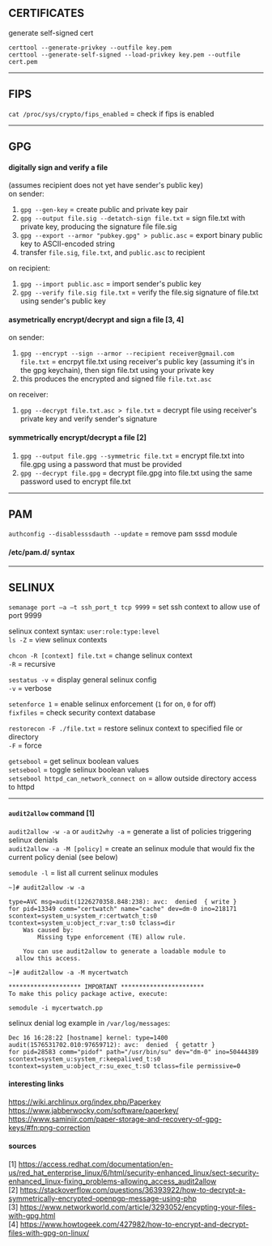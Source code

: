 
## CERTIFICATES

generate self-signed cert
```
certtool --generate-privkey --outfile key.pem
certtool --generate-self-signed --load-privkey key.pem --outfile cert.pem
```

---
## FIPS

`cat /proc/sys/crypto/fips_enabled` = check if fips is enabled 

---
## GPG

#### digitally sign and verify a file

(assumes recipient does not yet have sender's public key)  
on sender:  
1. `gpg --gen-key`                                  = create public and private key pair
2. `gpg --output file.sig --detatch-sign file.txt`  = sign file.txt with private key, producing the signature file file.sig
3. `gpg --export --armor "pubkey.gpg" > public.asc` = export binary public key to ASCII-encoded string
4. transfer `file.sig`, `file.txt`, and `public.asc` to recipient

on recipient:  
1. `gpg --import public.asc`                        = import sender's public key
2. `gpg --verify file.sig file.txt`                 = verify the file.sig signature of file.txt using sender's public key

#### asymetrically encrypt/decrypt and sign a file [3, 4]

on sender:  
1. `gpg --encrypt --sign --armor --recipient receiver@gmail.com file.txt` = encrpyt file.txt using receiver's public key (assuming it's in the gpg keychain), then sign file.txt using your private key
2. this produces the encrypted and signed file `file.txt.asc`

on receiver:  
1. `gpg --decrypt file.txt.asc > file.txt` = decrypt file using receiver's private key and verify sender's signature

#### symmetrically encrypt/decrypt a file [2]

1. `gpg --output file.gpg --symmetric file.txt` = encrypt file.txt into file.gpg using a password that must be provided  
2. `gpg --decrypt file.gpg`                     = decrypt file.gpg into file.txt using the same password used to encrypt file.txt

---
## PAM

`authconfig --disablesssdauth --update` = remove pam sssd module

#### /etc/pam.d/ syntax

---
## SELINUX

`semanage port –a –t ssh_port_t tcp 9999` = set ssh context to allow use of port 9999

selinux context syntax: `user:role:type:level`  
`ls -Z` = view selinux contexts

`chcon -R [context] file.txt` = change selinux context  
`-R`                          = recursive

`sestatus -v` = display general selinux config  
`-v`          = verbose

`setenforce 1` = enable selinux enforcement (`1` for on, `0` for off)  
`fixfiles`     = check security context database

`restorecon -F ./file.txt` = restore selinux context to specified file or directory  
`-F`                       = force

`getsebool`                              = get selinux boolean values  
`setsebool`                              = toggle selinux boolean values  
`setsebool httpd_can_network_connect on` = allow outside directory access to httpd

---
#### `audit2allow` command [1]

`audit2allow -w -a` or `audit2why -a` = generate a list of policies triggering selinux denials  
`audit2allow -a -M [policy]` = create an selinux module that would fix the current policy denial (see below)

`semodule -l` = list all current selinux modules

``` [1]
~]# audit2allow -w -a

type=AVC msg=audit(1226270358.848:238): avc:  denied  { write }
for pid=13349 comm="certwatch" name="cache" dev=dm-0 ino=218171
scontext=system_u:system_r:certwatch_t:s0
tcontext=system_u:object_r:var_t:s0 tclass=dir
	Was caused by:
		Missing type enforcement (TE) allow rule.

	You can use audit2allow to generate a loadable module to
  allow this access.
```  
```
~]# audit2allow -a -M mycertwatch

******************** IMPORTANT ***********************
To make this policy package active, execute:

semodule -i mycertwatch.pp
```

selinux denial log example in `/var/log/messages`:
```
Dec 16 16:28:22 [hostname] kernel: type=1400 audit(1576531702.010:97659712): avc:  denied  { getattr }
for pid=28583 comm="pidof" path="/usr/bin/su" dev="dm-0" ino=50444389
scontext=system_u:system_r:keepalived_t:s0 tcontext=system_u:object_r:su_exec_t:s0 tclass=file permissive=0
```

#### interesting links

https://wiki.archlinux.org/index.php/Paperkey  
https://www.jabberwocky.com/software/paperkey/  
https://www.saminiir.com/paper-storage-and-recovery-of-gpg-keys/#fn:png-correction


#### sources

[1] https://access.redhat.com/documentation/en-us/red_hat_enterprise_linux/6/html/security-enhanced_linux/sect-security-enhanced_linux-fixing_problems-allowing_access_audit2allow  
[2] https://stackoverflow.com/questions/36393922/how-to-decrypt-a-symmetrically-encrypted-openpgp-message-using-php  
[3] https://www.networkworld.com/article/3293052/encypting-your-files-with-gpg.html  
[4] https://www.howtogeek.com/427982/how-to-encrypt-and-decrypt-files-with-gpg-on-linux/
